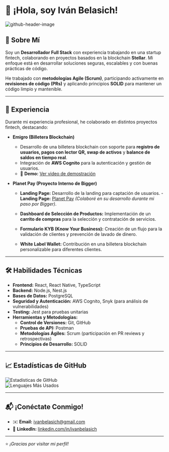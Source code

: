 # 👋 ¡Hola, soy Iván Belasich! 

![github-header-image](https://github.com/user-attachments/assets/c2b69d49-bef8-4362-b29c-a0de471f6714)



## 🌟 Sobre Mí  
Soy un **Desarrollador Full Stack** con experiencia trabajando en una startup fintech, colaborando en proyectos basados en la blockchain **Stellar**. Mi enfoque está en desarrollar soluciones seguras, escalables y con buenas prácticas de código.  

He trabajado con **metodologías Agile (Scrum)**, participando activamente en **revisiones de código (PRs)** y aplicando principios **SOLID** para mantener un código limpio y mantenible.  

---

## 🎯 Experiencia  
Durante mi experiencia profesional, he colaborado en distintos proyectos fintech, destacando:  

- **Emigro (Billetera Blockchain)**  
   - Desarrollo de una billetera blockchain con soporte para **registro de usuarios, pagos con lector QR, swap de activos** y **balance de saldos en tiempo real**.  
   - Integración de **AWS Cognito** para la autenticación y gestión de usuarios.
   - 🎥 **Demo:** [Ver video de demostración](https://www.youtube.com/watch?v=nS8COzNxajc)  

- **Planet Pay (Proyecto Interno de Bigger)**  
   - **Landing Page:** Desarrollo de la landing para captación de usuarios.  - **Landing Page:** [Planet Pay](https://planetpay.io) *(Colaboré en su desarrollo durante mi paso por Bigger)*.

   - **Dashboard de Selección de Productos:** Implementación de un **carrito de compras** para la selección y contratación de servicios.  
   - **Formulario KYB (Know Your Business):** Creación de un flujo para la validación de clientes y prevención de lavado de dinero.  
   - **White Label Wallet:** Contribución en una billetera blockchain personalizable para diferentes clientes.  

---

## 🛠️ Habilidades Técnicas  
- **Frontend:** React, React Native, TypeScript  
- **Backend:** Node.js, Nest.js  
- **Bases de Datos:** PostgreSQL  
- **Seguridad y Autenticación:** AWS Cognito, Snyk (para análisis de vulnerabilidades)  
- **Testing:** Jest para pruebas unitarias  
- **Herramientas y Metodologías:**  
   - **Control de Versiones:** Git, GitHub  
   - **Pruebas de API:** Postman  
   - **Metodologías Ágiles:** Scrum (participación en PR reviews y retrospectivas)  
   - **Principios de Desarrollo:** SOLID  

---

## 📈 Estadísticas de GitHub  
![Estadísticas de GitHub](https://github-readme-stats.vercel.app/api?username=ivanbelasich&show_icons=true&theme=tokyonight)  
![Lenguajes Más Usados](https://github-readme-stats.vercel.app/api/top-langs/?username=ivanbelasich&layout=compact&theme=tokyonight)  

---

## 📬 ¡Conéctate Conmigo!  
- ✉️ **Email:** [ivanbelasich@gmail.com](mailto:ivanbelasich@gmail.com)  
- 💼 **LinkedIn:** [linkedin.com/in/ivanbelasich](https://linkedin.com/in/ivanbelasich)  

---

⭐️ *¡Gracias por visitar mi perfil!*  


